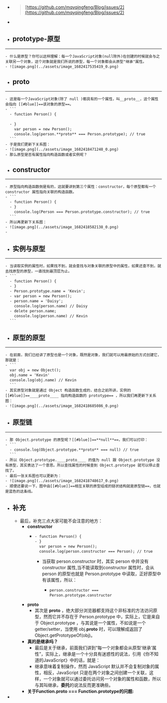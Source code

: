 - > [https://github.com/mqyqingfeng/Blog/issues/2](https://github.com/mqyqingfeng/Blog/issues/2)
-
- ## prototype-原型
- ---
	- 什么是原型？你可以这样理解：每一个JavaScript对象(null除外)在创建的时候就会与之关联另一个对象，这个对象就是我们所说的原型，每一个对象都会从原型"继承"属性。
	- ![image.png](../assets/image_1682417535419_0.png)
- ## ____proto____
- ---
	- 这是每一个JavaScript对象(除了 null )都具有的一个属性，叫__proto__，这个属性会指向 [[#blue]]==该对象的原型==。
	- ```
	  - function Person() {
	  
	  - }
	    var person = new Person();  
	    console.log(person.**proto** === Person.prototype); // true
	  ```
	- 于是我们更新下关系图：
	- ![image.png](../assets/image_1682418471248_0.png)
	- 那么原型是否有属性指向构造函数或者实例呢？
- ## constructor
- ---
	- 原型指向构造函数倒是有的，这就要讲到第三个属性：constructor，每个原型都有一个 constructor 属性指向关联的构造函数。
	- ```
	  - function Person() {
	  - }
	    console.log(Person === Person.prototype.constructor); // true
	  ```
	- 所以再更新下关系图：
	- ![image.png](../assets/image_1682418582138_0.png)
	-
- ## 实例与原型
- ---
	- 当读取实例的属性时，如果找不到，就会查找与对象关联的原型中的属性，如果还查不到，就去找原型的原型，一直找到最顶层为止。
	- ```
	  - function Person() {
	  - }
	  - Person.prototype.name = 'Kevin';
	  - var person = new Person();
	  - person.name = 'Daisy';
	    console.log(person.name) // Daisy  
	  - delete person.name;
	    console.log(person.name) // Kevin
	  ```
- ## 原型的原型
- ---
	- 在前面，我们已经讲了原型也是一个对象，既然是对象，我们就可以用最原始的方式创建它，那就是：
	- ```
	  var obj = new Object();
	  obj.name = 'Kevin'
	  console.log(obj.name) // Kevin
	  ```
	- 其实原型对象就是通过 Object 构造函数生成的，结合之前所讲，实例的 [[#blue]]==____proto____ 指向构造函数的 prototype== ，所以我们再更新下关系图：
	- ![image.png](../assets/image_1682418685086_0.png)
- ## 原型链
- ---
	- 那 Object.prototype 的原型呢？[[#blue]]==**null**==，我们可以打印：
	- ```
	  - console.log(Object.prototype.**proto** === null) // true
	  ```
	- 所以 Object.prototype.____proto____ 的值为 null 跟 Object.prototype 没有原型，其实表达了一个意思。所以查找属性的时候查到 Object.prototype 就可以停止查找了。
	- 最后一张关系图也可以更新为：
	- ![image.png](../assets/image_1682418748617_0.png)
	- 顺便还要说一下，图中由[[#blue]]==相互关联的原型组成的链状结构就是原型链==，也就是蓝色的这条线。
- ## 补充
	- 最后，补充三点大家可能不会注意的地方：
		- **constructor**
			- ```
			  - function Person() {
			  - }
			    var person = new Person();  
			    console.log(person.constructor === Person); // true
			  ```
				- 当获取 person.constructor 时，其实 person 中并没有 constructor 属性,当不能读取到constructor 属性时，会从 person 的原型也就是 Person.prototype 中读取，正好原型中有该属性，所以：
					- ```
					  person.constructor === Person.prototype.constructor
					  ```
		- **____proto____**
			- 其次是 ____proto____ ，绝大部分浏览器都支持这个非标准的方法访问原型，然而它并不存在于 Person.prototype 中，实际上，它是来自于 Object.prototype ，与其说是一个属性，不如说是一个 getter/setter，当使用 obj.____proto____ 时，可以理解成返回了 Object.getPrototypeOf(obj)。
		- **真的是继承吗？**
			- 最后是关于继承，前面我们讲到“每一个对象都会从原型‘继承’属性”，实际上，继承是一个十分具有迷惑性的说法，引用《你不知道的JavaScript》中的话，就是：
			- 继承意味着复制操作，然而 JavaScript 默认并不会复制对象的属性，相反，JavaScript 只是在两个对象之间创建一个关联，这样，一个对象就可以通过委托访问另一个对象的属性和函数，所以与其叫继承，**委托**的说法反而更准确些。
		- **关于Function.__proto__ === Function.prototype的问题:**
-